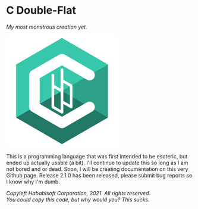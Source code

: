 # C Double-Flat
*My most monstrous creation yet.*

<img src="https://raw.githubusercontent.com/GitHababi/C-Double-Flat/main/assets/cbb_logo.png" alt="C-Double Flat" width="300"/>

This is a programming language that was first intended to be esoteric, but ended up actually usable (a bit).
I'll continue to update this so long as I am not bored and or dead. Soon, I will be creating documentation on this very Github page.
Release 2.1.0 has been released, please submit bug reports so I know why I'm dumb.

*Copyleft Hababisoft Corporation, 2021. All rights reserved.*\
*You could copy this code, but why would you? This sucks.*


